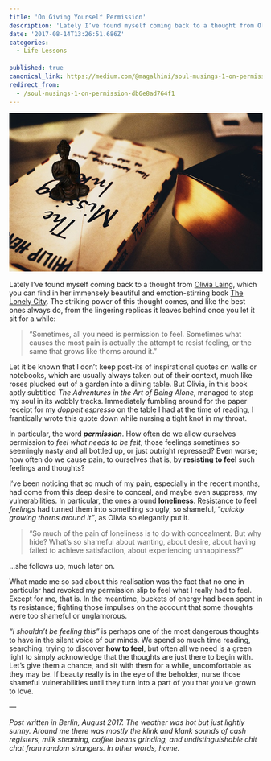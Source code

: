 ```yaml
---
title: 'On Giving Yourself Permission'
description: 'Lately I’ve found myself coming back to a thought from Olivia Laing, which you can find in her immensely beautiful and emotion-stirring book The Lonely City. The striking power of this thought comes…'
date: '2017-08-14T13:26:51.686Z'
categories:
  - Life Lessons

published: true
canonical_link: https://medium.com/@magalhini/soul-musings-1-on-permission-db6e8ad764f1
redirect_from:
  - /soul-musings-1-on-permission-db6e8ad764f1
---
```


![Photo by the [author](https://www.flickr.com/photos/rmag)](./asset-1.jpeg)

Lately I’ve found myself coming back to a thought from [Olivia Laing](http://olivialaing.co.uk/), which you can find in her immensely beautiful and emotion-stirring book [The Lonely City](https://www.goodreads.com/book/show/25667449-the-lonely-city). The striking power of this thought comes, and like the best ones always do, from the lingering replicas it leaves behind once you let it sit for a while:

> “Sometimes, all you need is permission to feel. Sometimes what causes the most pain is actually the attempt to resist feeling, or the same that grows like thorns around it.”

Let it be known that I don’t keep post-its of inspirational quotes on walls or notebooks, which are usually always taken out of their context, much like roses plucked out of a garden into a dining table. But Olivia, in this book aptly subtitled _The Adventures in the Art of Being Alone_, managed to stop my soul in its wobbly tracks. Immediately fumbling around for the paper receipt for my _doppelt espresso_ on the table I had at the time of reading, I frantically wrote this quote down while nursing a tight knot in my throat.

In particular, the word **_permission_**. How often do we allow ourselves permission to _feel what needs to be felt_, those feelings sometimes so seemingly nasty and all bottled up, or just outright repressed? Even worse; how often do we cause pain, to ourselves that is, by **resisting to feel** such feelings and thoughts?

I’ve been noticing that so much of my pain, especially in the recent months, had come from this deep desire to conceal, and maybe even suppress, my vulnerabilities. In particular, the ones around **loneliness**. Resistance to feel _feelings_ had turned them into something so ugly, so shameful, “_quickly growing thorns around it”_, as Olivia so elegantly put it.

> “So much of the pain of loneliness is to do with concealment. But why hide? What’s so shameful about wanting, about desire, about having failed to achieve satisfaction, about experiencing unhappiness?”

…she follows up, much later on.

What made me so sad about this realisation was the fact that no one in particular had revoked my permission slip to feel what I really had to feel. Except for me, that is. In the meantime, buckets of energy had been spent in its resistance; fighting those impulses on the account that some thoughts were too shameful or unglamorous.

_“I shouldn’t be feeling this”_ is perhaps one of the most dangerous thoughts to have in the silent voice of our minds. We spend so much time reading, searching, trying to discover **how to feel**, but often all we need is a green light to simply acknowledge that the thoughts are just there to begin with. Let’s give them a chance, and sit with them for a while, uncomfortable as they may be. If beauty really is in the eye of the beholder, nurse those shameful vulnerabilities until they turn into a part of you that you’ve grown to love.

—

_Post written in Berlin, August 2017. The weather was hot but just lightly sunny. Around me there was mostly the klink and klank sounds of cash registers, milk steaming, coffee beans grinding, and undistinguishable chit chat from random strangers. In other words, home._
